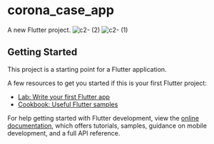 # corona_case_app

A new Flutter project.
![c2- (2)](https://user-images.githubusercontent.com/115440899/217240712-361a3407-ed13-4498-ae22-9848794c61c6.png)
![c2- (1)](https://user-images.githubusercontent.com/115440899/217240709-361f9ea1-37fd-44d3-8ead-b2ae02c153cd.png)
## Getting Started

This project is a starting point for a Flutter application.

A few resources to get you started if this is your first Flutter project:

- [Lab: Write your first Flutter app](https://docs.flutter.dev/get-started/codelab)
- [Cookbook: Useful Flutter samples](https://docs.flutter.dev/cookbook)

For help getting started with Flutter development, view the
[online documentation](https://docs.flutter.dev/), which offers tutorials,
samples, guidance on mobile development, and a full API reference.
